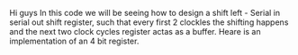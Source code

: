 Hi guys
In this code we will be seeing how to design a shift left - Serial in serial out shift register, such that every first 2 clockles the shifting happens and the next two clock cycles register actas as a buffer. Heare is an implementation of an 4 bit register.
